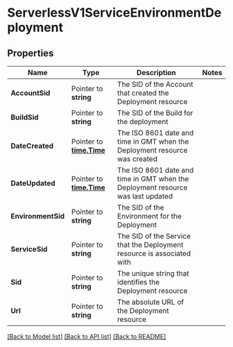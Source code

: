 # ServerlessV1ServiceEnvironmentDeployment

## Properties

Name | Type | Description | Notes
------------ | ------------- | ------------- | -------------
**AccountSid** | Pointer to **string** | The SID of the Account that created the Deployment resource |
**BuildSid** | Pointer to **string** | The SID of the Build for the deployment |
**DateCreated** | Pointer to [**time.Time**](time.Time.md) | The ISO 8601 date and time in GMT when the Deployment resource was created |
**DateUpdated** | Pointer to [**time.Time**](time.Time.md) | The ISO 8601 date and time in GMT when the Deployment resource was last updated |
**EnvironmentSid** | Pointer to **string** | The SID of the Environment for the Deployment |
**ServiceSid** | Pointer to **string** | The SID of the Service that the Deployment resource is associated with |
**Sid** | Pointer to **string** | The unique string that identifies the Deployment resource |
**Url** | Pointer to **string** | The absolute URL of the Deployment resource |

[[Back to Model list]](../README.md#documentation-for-models) [[Back to API list]](../README.md#documentation-for-api-endpoints) [[Back to README]](../README.md)


